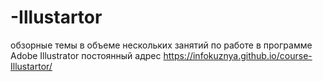 # -Illustartor
обзорные темы в объеме нескольких занятий по работе в программе Adobe Illustrator
постоянный адрес https://infokuznya.github.io/course-Illustartor/
